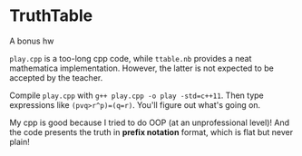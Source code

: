 # TruthTable
A bonus hw

`play.cpp` is a too-long cpp code, while `ttable.nb` provides a neat mathematica implementation. However, the latter is not expected to be accepted by the teacher.

Compile `play.cpp` with `g++ play.cpp -o play -std=c++11`. Then type expressions like `(pvq>r^p)=(q=r)`. You'll figure out what's going on.

My cpp is good because I tried to do OOP (at an unprofessional level)! And the code presents the truth in **prefix notation** format, which is flat but never plain!
